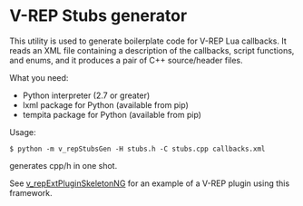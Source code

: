 # V-REP Stubs generator

This utility is used to generate boilerplate code for V-REP Lua callbacks.
It reads an XML file containing a description of the callbacks, script
functions, and enums, and it produces a pair of C++ source/header files.

What you need:
- Python interpreter (2.7 or greater)
- lxml package for Python (available from pip)
- tempita package for Python (available from pip)

Usage:

```
$ python -m v_repStubsGen -H stubs.h -C stubs.cpp callbacks.xml
```

generates cpp/h in one shot.

See [v_repExtPluginSkeletonNG](https://github.com/fferri/v_repExtPluginSkeletonNG) for an example of a V-REP plugin using this framework.

